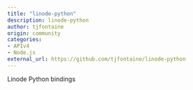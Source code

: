 ```yaml
---
title: "linode-python"
description: linode-python
author: tjfontaine
origin: community
categories:
- APIv4
- Node.js
external_url: https://github.com/tjfontaine/linode-python
---
```

Linode Python bindings